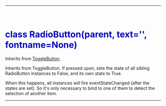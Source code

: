 
---

#### <font color='#FFF'>radiobutton</font> ####
# <font color='#00B'>class RadioButton(parent, text='', fontname=None)</font> #

Inherits from [ToggleButton](cls_ToggleButton.md).

Inherits from ToggleButton. If pressed upon, sets the state of all sibling RadioButton instances to False, and its own state to True.

When this happens, all instances will fire eventStateChanged (after the states are set). So it's only necessary to bind to one of them  to detect the selection of  another item.






---

